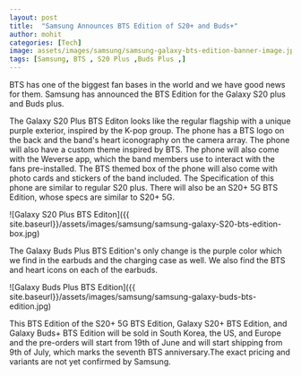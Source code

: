 ```yaml
---
layout: post
title:  "Samsung Announces BTS Edition of S20+ and Buds+"
author: mohit
categories: [Tech]
image: assets/images/samsung/samsung-galaxy-bts-edition-banner-image.jpg
tags: [Samsung, BTS , S20 Plus ,Buds Plus ,]
---
```

BTS has one of the biggest fan bases in the world and we have good news for them. Samsung has announced the BTS Edition for the Galaxy S20 plus and Buds plus.

The Galaxy S20 Plus BTS Editon looks like the regular flagship with a unique purple exterior, inspired by the K-pop group. The phone has a BTS logo on the back and the band's heart iconography on the camera array. The phone will also have a custom theme inspired by BTS. The phone will also come with the Weverse app, which the band members use to interact with the fans pre-installed. The BTS themed box of the phone will also come with photo cards and stickers of the band included. The Specification of this phone are similar to regular S20 plus. There will also be an S20+ 5G BTS Edition, whose specs are similar to S20+ 5G. 

![Galaxy S20 Plus BTS Editon]({{ site.baseurl}}/assets/images/samsung/samsung-galaxy-S20-bts-edition-box.jpg)

The Galaxy Buds Plus BTS Edition's only change is the purple color which we find in the earbuds and the charging case as well. We also find the BTS and heart icons on each of the earbuds.

![Galaxy Buds Plus BTS Edition]({{ site.baseurl}}/assets/images/samsung/samsung-galaxy-buds-bts-edition.jpg)

This BTS Edition of the S20+ 5G BTS Edition, Galaxy S20+ BTS Edition, and Galaxy Buds+ BTS Edition will be sold in South Korea, the US, and Europe and the pre-orders will start from 19th of June and will start shipping from 9th of July, which marks the seventh BTS anniversary.The exact pricing and variants are not yet confirmed by Samsung.   
